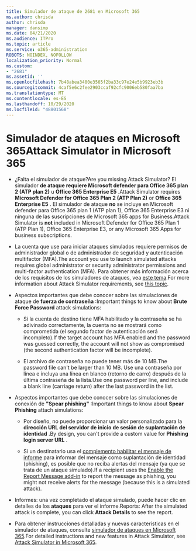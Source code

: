 ```yaml
---
title: Simulador de ataque de 2681 en Microsoft 365
ms.author: chrisda
author: chrisda
manager: dansimp
ms.date: 04/21/2020
ms.audience: ITPro
ms.topic: article
ms.service: o365-administration
ROBOTS: NOINDEX, NOFOLLOW
localization_priority: Normal
ms.custom:
- "2681"
ms.assetid: ''
ms.openlocfilehash: 7b48abea3400e3565f2ba33c97e24e5b9923eb3b
ms.sourcegitcommit: 4caf5e6c2fee2903ccaf92cfc9006eb580faa7ba
ms.translationtype: MT
ms.contentlocale: es-ES
ms.lasthandoff: 10/29/2020
ms.locfileid: "48801568"
---
```

# <a name="attack-simulator-in-microsoft-365"></a><span data-ttu-id="1002d-102">Simulador de ataques en Microsoft 365</span><span class="sxs-lookup"><span data-stu-id="1002d-102">Attack Simulator in Microsoft 365</span></span>

- <span data-ttu-id="1002d-103">¿Falta el simulador de ataque?</span><span class="sxs-lookup"><span data-stu-id="1002d-103">Are you missing Attack Simulator?</span></span> <span data-ttu-id="1002d-104">El simulador **de ataque requiere Microsoft defender para Office 365 plan 2 (ATP plan 2)** u **Office 365 Enterprise E5** .</span><span class="sxs-lookup"><span data-stu-id="1002d-104">Attack Simulator requires **Microsoft Defender for Office 365 Plan 2 (ATP Plan 2)** or **Office 365 Enterprise E5** .</span></span> <span data-ttu-id="1002d-105">El simulador de ataque **no** se incluye en Microsoft defender para Office 365 plan 1 (ATP plan 1), Office 365 Enterprise E3 ni ninguna de las suscripciones de Microsoft 365 apps for Business.</span><span class="sxs-lookup"><span data-stu-id="1002d-105">Attack Simulator is **not** included in Microsoft Defender for Office 365 Plan 1 (ATP Plan 1), Office 365 Enterprise E3, or any Microsoft 365 Apps for business subscriptions.</span></span>

- <span data-ttu-id="1002d-106">La cuenta que use para iniciar ataques simulados requiere permisos de administrador global o de administrador de seguridad y autenticación multifactor (MFA).</span><span class="sxs-lookup"><span data-stu-id="1002d-106">The account you use to launch simulated attacks requires global administrator or security administrator permissions and multi-factor authentication (MFA).</span></span> <span data-ttu-id="1002d-107">Para obtener más información acerca de los requisitos de los simuladores de ataques, vea [este tema](https://docs.microsoft.com/microsoft-365/security/office-365-security/attack-simulator).</span><span class="sxs-lookup"><span data-stu-id="1002d-107">For more information about Attack Simulator requirements, see [this topic](https://docs.microsoft.com/microsoft-365/security/office-365-security/attack-simulator).</span></span>

- <span data-ttu-id="1002d-108">Aspectos importantes que debe conocer sobre las simulaciones de ataque de **fuerza de contraseña** :</span><span class="sxs-lookup"><span data-stu-id="1002d-108">Important things to know about **Brute Force Password** attack simulations:</span></span>

  - <span data-ttu-id="1002d-109">Si la cuenta de destino tiene MFA habilitado y la contraseña se ha adivinado correctamente, la cuenta no se mostrará como comprometida (el segundo factor de autenticación será incompleto).</span><span class="sxs-lookup"><span data-stu-id="1002d-109">If the target account has MFA enabled and the password was guessed correctly, the account will not show as compromised (the second authentication factor will be incomplete).</span></span>

  - <span data-ttu-id="1002d-110">El archivo de contraseña no puede tener más de 10 MB.</span><span class="sxs-lookup"><span data-stu-id="1002d-110">The password file can't be larger than 10 MB.</span></span> <span data-ttu-id="1002d-111">Use una contraseña por línea e incluya una línea en blanco (retorno de carro) después de la última contraseña de la lista.</span><span class="sxs-lookup"><span data-stu-id="1002d-111">Use one password per line, and include a blank line (carriage return) after the last password in the list.</span></span>

- <span data-ttu-id="1002d-112">Aspectos importantes que debe conocer sobre las simulaciones de conexión de **"Spear phishing"** :</span><span class="sxs-lookup"><span data-stu-id="1002d-112">Important things to know about **Spear Phishing** attach simulations:</span></span>

  - <span data-ttu-id="1002d-113">Por diseño, no puede proporcionar un valor personalizado para la **dirección URL del servidor de inicio de sesión de suplantación de identidad** .</span><span class="sxs-lookup"><span data-stu-id="1002d-113">By design, you can't provide a custom value for **Phishing login server URL** .</span></span>

  - <span data-ttu-id="1002d-114">Si un destinatario usa el [complemento habilitar el mensaje de informe](https://docs.microsoft.com/microsoft-365/security/office-365-security/enable-the-report-message-add-in) para informar del mensaje como suplantación de identidad (phishing), es posible que no reciba alertas del mensaje (ya que se trata de un ataque simulado).</span><span class="sxs-lookup"><span data-stu-id="1002d-114">If a recipient uses the [Enable the Report Message add-in](https://docs.microsoft.com/microsoft-365/security/office-365-security/enable-the-report-message-add-in) to report the message as phishing, you might not receive alerts for the message (because this is a simulated attack).</span></span>

- <span data-ttu-id="1002d-115">Informes: una vez completado el ataque simulado, puede hacer clic en detalles de los **ataques** para ver el informe.</span><span class="sxs-lookup"><span data-stu-id="1002d-115">Reports: After the simulated attack is complete, you can click **Attack Details** to see the report.</span></span>

- <span data-ttu-id="1002d-116">Para obtener instrucciones detalladas y nuevas características en el simulador de ataques, consulte [simulador de ataques en Microsoft 365](https://docs.microsoft.com/microsoft-365/security/office-365-security/attack-simulator).</span><span class="sxs-lookup"><span data-stu-id="1002d-116">For detailed instructions and new features in Attack Simulator, see [Attack Simulator in Microsoft 365](https://docs.microsoft.com/microsoft-365/security/office-365-security/attack-simulator).</span></span>
